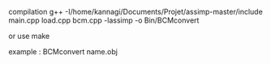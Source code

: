 
compilation
g++ -I/home/kannagi/Documents/Projet/assimp-master/include main.cpp load.cpp bcm.cpp -lassimp  -o Bin/BCMconvert

or use make

example :
BCMconvert name.obj



